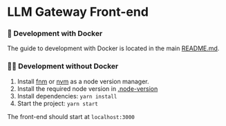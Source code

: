 # LLM Gateway Front-end

### 🐳 Development with Docker

The guide to development with Docker is located in the main
[README.md](../README.md).

### 🚫🐳 Development without Docker

1. Install [fnm](https://github.com/Schniz/fnm) or
   [nvm](https://github.com/nvm-sh/nvm) as a node version manager.
2. Install the required node version in [.node-version](./.node-version)
3. Install dependencies: `yarn install`
4. Start the project: `yarn start`

The front-end should start at `localhost:3000`
